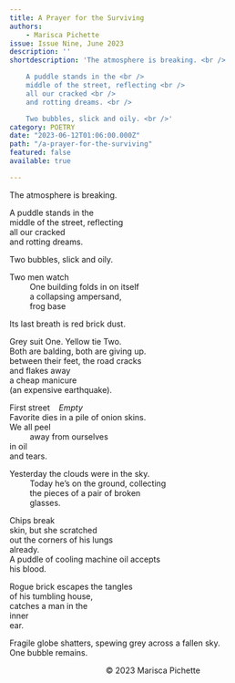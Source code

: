 ```yaml
---
title: A Prayer for the Surviving
authors:
    - Marisca Pichette
issue: Issue Nine, June 2023
description: ''
shortdescription: 'The atmosphere is breaking. <br />

    A puddle stands in the <br />
    middle of the street, reflecting <br /> 
    all our cracked <br />
    and rotting dreams. <br />

    Two bubbles, slick and oily. <br />'
category: POETRY
date: "2023-06-12T01:06:00.000Z"
path: "/a-prayer-for-the-surviving"
featured: false
available: true

---
```


The atmosphere is breaking. <br />

A puddle stands in the <br />
middle of the street, reflecting <br /> 
all our cracked <br />
and rotting dreams. <br />

Two bubbles, slick and oily. <br />

Two men watch <br />
&nbsp; &nbsp; &nbsp; &nbsp; &nbsp;One building folds in on itself <br />
&nbsp; &nbsp; &nbsp; &nbsp; &nbsp;a collapsing ampersand, <br />
&nbsp; &nbsp; &nbsp; &nbsp; &nbsp;frog base <br />

Its last breath is red brick dust. <br />

Grey suit One. Yellow tie Two. <br />
Both are balding, both are giving up. <br />
between their feet, the road cracks <br />
and flakes away <br />
a cheap manicure <br />
(an expensive earthquake). <br />

First street&nbsp; &nbsp; <em>Empty</em> <br />
Favorite dies in a pile of onion skins. <br />
We all peel <br />
&nbsp; &nbsp; &nbsp; &nbsp; &nbsp;away from ourselves <br />
in oil <br />
and tears. <br />

Yesterday the clouds were in the sky. <br />
&nbsp; &nbsp; &nbsp; &nbsp; &nbsp;Today he’s on the ground, collecting <br /> 
&nbsp; &nbsp; &nbsp; &nbsp; &nbsp;the pieces of a pair of broken <br />
&nbsp; &nbsp; &nbsp; &nbsp; &nbsp;glasses. <br />

Chips break <br />
skin, but she scratched <br />
out the corners of his lungs <br />
already. <br />
A puddle of cooling machine oil accepts <br />
his blood. <br />

Rogue brick escapes the tangles <br />
of his tumbling house, <br />
catches a man in the <br />
inner <br />
ear. <br />

Fragile globe shatters, spewing grey across a fallen sky. <br />
One bubble remains. <br />


<p style="text-align: center;"> © 2023 Marisca Pichette</p>